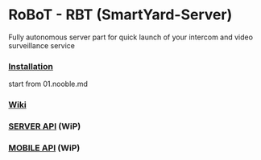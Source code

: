 # RoBoT - RBT (SmartYard-Server)
Fully autonomous server part for quick launch of your intercom and video surveillance service

### [Installation](https://github.com/rosteleset/SmartYard-Server/tree/main/install)
start from 01.nooble.md

### [Wiki](https://github.com/rosteleset/SmartYard-Server/wiki)

### [SERVER API](https://rosteleset.github.io/SmartYard-Server/doc/api/) (WiP)

### [MOBILE API](https://rosteleset.github.io/SmartYard-Server/doc/mobile/) (WiP)
